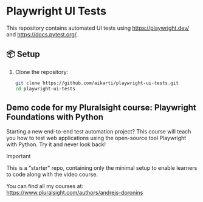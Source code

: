 # Playwright UI Tests

This repository contains automated UI tests using https://playwright.dev/ and https://docs.pytest.org/.

## 📦 Setup

1. Clone the repository:
   ```bash
   git clone https://github.com/aikarti/playwright-ui-tests.git
   cd playwright-ui-tests
   

## Demo code for my Pluralsight course: Playwright Foundations with Python

Starting a new end-to-end test automation project? This course will teach you how to test web applications using the open-source tool Playwright with Python. Try it and never look back!

> [!IMPORTANT]
> This is a "starter" repo, containing only the minimal setup to enable learners to code along with the video course.
>

You can find all my courses at: https://www.pluralsight.com/authors/andrejs-doronins
